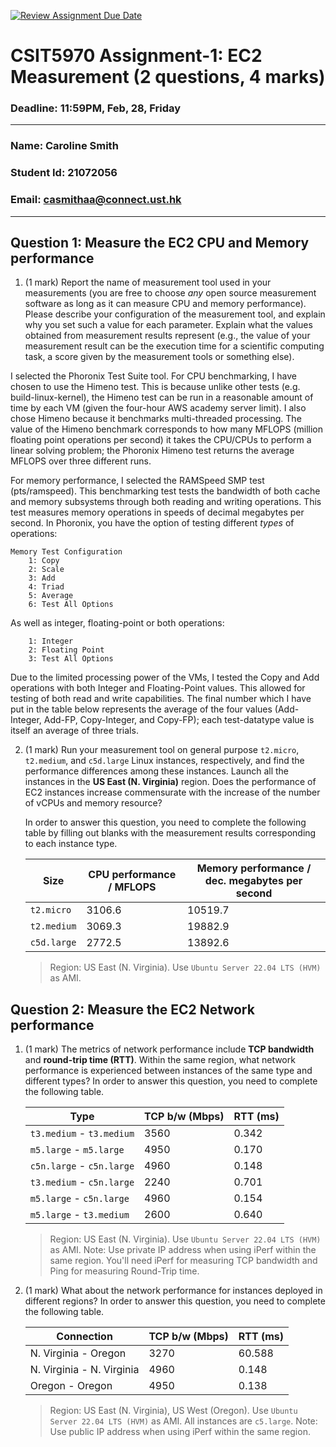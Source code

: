 [![Review Assignment Due Date](https://classroom.github.com/assets/deadline-readme-button-22041afd0340ce965d47ae6ef1cefeee28c7c493a6346c4f15d667ab976d596c.svg)](https://classroom.github.com/a/IAASVEAZ)
# CSIT5970 Assignment-1: EC2 Measurement (2 questions, 4 marks)

### Deadline: 11:59PM, Feb, 28, Friday

---

### Name: Caroline Smith
### Student Id: 21072056
### Email: casmithaa@connect.ust.hk

---

## Question 1: Measure the EC2 CPU and Memory performance

1. (1 mark) Report the name of measurement tool used in your measurements (you are free to choose *any* open source measurement software as long as it can measure CPU and memory performance). Please describe your configuration of the measurement tool, and explain why you set such a value for each parameter. Explain what the values obtained from measurement results represent (e.g., the value of your measurement result can be the execution time for a scientific computing task, a score given by the measurement tools or something else).

I selected the Phoronix Test Suite tool. For CPU benchmarking, I have chosen to use the Himeno test. This is because unlike other tests (e.g. build-linux-kernel),
 the Himeno test can be run in a reasonable amount of time by each VM (given the four-hour AWS academy server limit). I also chose Himeno because it benchmarks multi-threaded processing. The value of the Himeno benchmark corresponds to how many MFLOPS (million floating point operations per second) it takes the CPU/CPUs to perform a linear solving problem;
 the Phoronix Himeno test returns the average MFLOPS over three different runs.

 For memory performance, I selected the RAMSpeed SMP test (pts/ramspeed). This benchmarking test tests the bandwidth of both cache and memory subsystems through both reading and writing operations. This test measures memory operations in speeds of decimal megabytes per second.
 In Phoronix, you have the option of testing different _types_ of operations:

    Memory Test Configuration
        1: Copy
        2: Scale
        3: Add
        4: Triad
        5: Average
        6: Test All Options

 As well as integer, floating-point or both operations:

        1: Integer
        2: Floating Point
        3: Test All Options


Due to the limited processing power of the VMs, I tested the Copy and Add operations with both Integer and Floating-Point values. This allowed for testing of both read and write capabilities. The final number which I have put in the table below represents the average of the four values (Add-Integer, Add-FP, Copy-Integer, and Copy-FP); each test-datatype value
 is itself an average of three trials.

2. (1 mark) Run your measurement tool on general purpose `t2.micro`, `t2.medium`, and `c5d.large` Linux instances, respectively, and find the performance differences among these instances. Launch all the instances in the **US East (N. Virginia)** region. Does the performance of EC2 instances increase commensurate with the increase of the number of vCPUs and memory resource?

    In order to answer this question, you need to complete the following table by filling out blanks with the measurement results corresponding to each instance type.

    | Size        | CPU performance / MFLOPS | Memory performance / dec. megabytes per second |
    | ----------- | --------------- | ------------------ |
    | `t2.micro` |   3106.6    | 10519.7  |
    | `t2.medium`  |  3069.3    | 19882.9  |
    | `c5d.large` |   2772.5    |  13892.6   |

    > Region: US East (N. Virginia). Use `Ubuntu Server 22.04 LTS (HVM)` as AMI.

## Question 2: Measure the EC2 Network performance

1. (1 mark) The metrics of network performance include **TCP bandwidth** and **round-trip time (RTT)**. Within the same region, what network performance is experienced between instances of the same type and different types? In order to answer this question, you need to complete the following table.

    | Type                      | TCP b/w (Mbps) | RTT (ms) |
    | ------------------------- | -------------- | -------- |
    | `t3.medium` - `t3.medium` | 3560  | 0.342  |
    | `m5.large` - `m5.large`   | 4950  | 0.170  |
    | `c5n.large` - `c5n.large` | 4960  | 0.148  |
    | `t3.medium` - `c5n.large` | 2240  | 0.701  |
    | `m5.large` - `c5n.large`  | 4960  | 0.154  |
    | `m5.large` - `t3.medium`  | 2600  | 0.640  |

    > Region: US East (N. Virginia). Use `Ubuntu Server 22.04 LTS (HVM)` as AMI. Note: Use private IP address when using iPerf within the same region. You'll need iPerf for measuring TCP bandwidth and Ping for measuring Round-Trip time.

2. (1 mark) What about the network performance for instances deployed in different regions? In order to answer this question, you need to complete the following table.

    | Connection                | TCP b/w (Mbps) | RTT (ms) |
    | ------------------------- | -------------- | -------- |
    | N. Virginia - Oregon      | 3270  | 60.588  |
    | N. Virginia - N. Virginia | 4960  | 0.148  |
    | Oregon - Oregon           | 4950  | 0.138  |
 
    > Region: US East (N. Virginia), US West (Oregon). Use `Ubuntu Server 22.04 LTS (HVM)` as AMI. All instances are `c5.large`. Note: Use public IP address when using iPerf within the same region.
